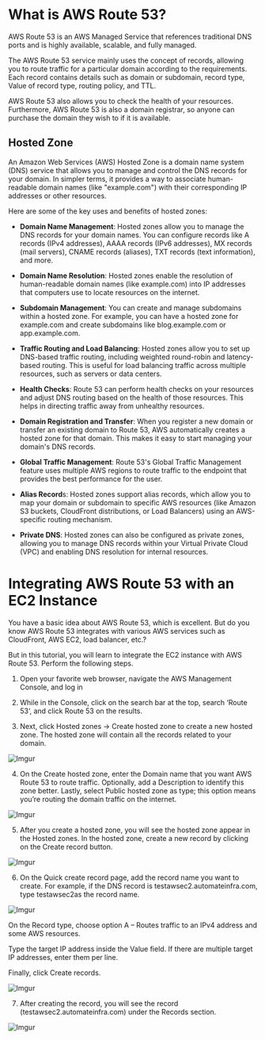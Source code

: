 # What is AWS Route 53?
AWS Route 53 is an AWS Managed Service that references traditional DNS ports and is highly available, scalable, and fully managed.

The AWS Route 53 service mainly uses the concept of records, allowing you to route traffic for a particular domain according to the requirements. Each record contains details such as domain or subdomain, record type, Value of record type, routing policy, and TTL.

AWS Route 53 also allows you to check the health of your resources. Furthermore, AWS Route 53 is also a domain registrar, so anyone can purchase the domain they wish to if it is available.

## Hosted Zone


An Amazon Web Services (AWS) Hosted Zone is a domain name system (DNS) service that allows you to manage and control the DNS records for your domain. In simpler terms, it provides a way to associate human-readable domain names (like "example.com") with their corresponding IP addresses or other resources.

Here are some of the key uses and benefits of hosted zones:

- **Domain Name Management**: Hosted zones allow you to manage the DNS records for your domain names. You can configure records like A records (IPv4 addresses), AAAA records (IPv6 addresses), MX records (mail servers), CNAME records (aliases), TXT records (text information), and more.

- **Domain Name Resolution**: Hosted zones enable the resolution of human-readable domain names (like example.com) into IP addresses that computers use to locate resources on the internet.

- **Subdomain Management**: You can create and manage subdomains within a hosted zone. For example, you can have a hosted zone for example.com and create subdomains like blog.example.com or app.example.com.

- **Traffic Routing and Load Balancing**: Hosted zones allow you to set up DNS-based traffic routing, including weighted round-robin and latency-based routing. This is useful for load balancing traffic across multiple resources, such as servers or data centers.

- **Health Checks**: Route 53 can perform health checks on your resources and adjust DNS routing based on the health of those resources. This helps in directing traffic away from unhealthy resources.

- **Domain Registration and Transfer**: When you register a new domain or transfer an existing domain to Route 53, AWS automatically creates a hosted zone for that domain. This makes it easy to start managing your domain's DNS records.

- **Global Traffic Management**: Route 53's Global Traffic Management feature uses multiple AWS regions to route traffic to the endpoint that provides the best performance for the user.

- **Alias Record**s: Hosted zones support alias records, which allow you to map your domain or subdomain to specific AWS resources (like Amazon S3 buckets, CloudFront distributions, or Load Balancers) using an AWS-specific routing mechanism.

- **Private DNS**: Hosted zones can also be configured as private zones, allowing you to manage DNS records within your Virtual Private Cloud (VPC) and enabling DNS resolution for internal resources.










# Integrating AWS Route 53 with an EC2 Instance
You have a basic idea about AWS Route 53, which is excellent. But do you know AWS Route 53 integrates with various AWS services such as CloudFront, AWS EC2, load balancer, etc.?

But in this tutorial, you will learn to integrate the EC2 instance with AWS Route 53. Perform the following steps.

1. Open your favorite web browser, navigate the AWS Management Console, and log in
2. While in the Console, click on the search bar at the top, search ‘Route 53‘, and click Route 53 on the results.

3. Next, click Hosted zones → Create hosted zone to create a new hosted zone. The hosted zone will contain all the records related to your domain.

![Imgur](https://i.imgur.com/OGnlAvJ.png)

4. On the Create hosted zone, enter the Domain name that you want AWS Route 53 to route traffic. Optionally, add a Description to identify this zone better. Lastly, select Public hosted zone as type; this option means you’re routing the domain traffic on the internet.

![Imgur](https://i.imgur.com/Ro1Yha0.png)

5. After you create a hosted zone, you will see the hosted zone appear in the Hosted zones. In the hosted zone, create a new record by clicking on the Create record button.

![Imgur](https://i.imgur.com/nPJk613.png)

6. On the Quick create record page, add the record name you want to create. For example, if the DNS record is testawsec2.automateinfra.com, type testawsec2as the record name.

![Imgur](https://i.imgur.com/7x5QeLO.png)

On the Record type, choose option A – Routes traffic to an IPv4 address and some AWS resources.

Type the target IP address inside the Value field. If there are multiple target IP addresses, enter them per line.

Finally, click Create records.

![Imgur](https://i.imgur.com/22MGiS6.png)

7. After creating the record, you will see the record (testawsec2.automateinfra.com) under the Records section.

![Imgur](https://i.imgur.com/badnrpK.png)

